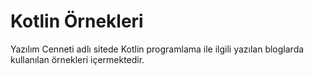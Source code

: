 # Kotlin Örnekleri
Yazılım Cenneti adlı sitede Kotlin programlama ile ilgili yazılan bloglarda kullanılan örnekleri içermektedir.
